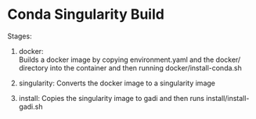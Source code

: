 Conda Singularity Build
=======================

Stages:

 1. docker:  
    Builds a docker image by copying environment.yaml and the docker/ directory into the container and then running docker/install-conda.sh

 2. singularity:
    Converts the docker image to a singularity image

 3. install:
    Copies the singularity image to gadi and then runs install/install-gadi.sh
